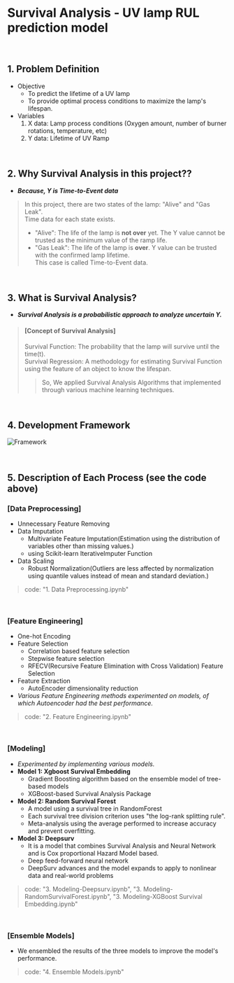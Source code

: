 # Survival Analysis - UV lamp RUL prediction model

&nbsp;

## 1. Problem Definition
- Objective
  - To predict the lifetime of a UV lamp    
  - To provide optimal process conditions to maximize the lamp's lifespan.      
- Variables    
  1) X data: Lamp process conditions (Oxygen amount, number of burner rotations, temperature, etc)    
  2) Y data: Lifetime of UV Ramp    

&nbsp;

## 2. Why Survival Analysis in this project??         
- **_Because, Y is Time-to-Event data_**
> In this project, there are two states of the lamp: "Alive" and "Gas Leak".     
> Time data for each state exists.        
>  - "Alive": The life of the lamp is **not over** yet. The Y value cannot be trusted as the minimum value of the ramp life.    
>  - "Gas Leak": The life of the lamp is **over**. Y value can be trusted with the confirmed lamp lifetime.    
>  This case is called Time-to-Event data.    

&nbsp;

## 3. What is Survival Analysis?
- **_Survival Analysis is a probabilistic approach to analyze uncertain Y._**
> #### [Concept of Survival Analysis]      
> Survival Function: The probability that the lamp will survive until the time(t).    
> Survival Regression: A methodology for estimating Survival Function using the feature of an object to know the lifespan.     
>> So, We applied Survival Analysis Algorithms that implemented through various machine learning techniques. 

&nbsp;

## 4. Development Framework     
![Framework](https://user-images.githubusercontent.com/55779934/154243790-0a7b239b-593a-4e57-b6e2-857810526c6f.jpg)    

&nbsp;

## 5. Description of Each Process (see the code above)

### [Data Preprocessing]     
  - Unnecessary Feature Removing    
  - Data Imputation     
    - Multivariate Feature Imputation(Estimation using the distribution of variables other than missing values.)    
    - using Scikit-learn IterativeImputer Function    
  - Data Scaling     
    - Robust Normalization(Outliers are less affected by normalization using quantile values instead of mean and standard deviation.)      
  > code: "1. Data Preprocessing.ipynb"     

&nbsp;

### [Feature Engineering]     
  - One-hot Encoding 
  - Feature Selection 
    - Correlation based feature selection     
    - Stepwise feature selection   
    - RFECV(Recursive Feature Elimination with Cross Validation) Feature Selection    
  - Feature Extraction     
    - AutoEncoder dimensionality reduction     
  - _Various Feature Engineering methods experimented on models, of which Autoencoder had the best performance._
  > code: "2. Feature Engineering.ipynb"        

&nbsp;

### [Modeling]    
  - _Experimented by implementing various models._
  - **Model 1: Xgboost Survival Embedding**    
    - Gradient Boosting algorithm based on the ensemble model of tree-based models   
    - XGBoost-based Survival Analysis Package     
  - **Model 2: Random Survival Forest**     
    - A model using a survival tree in RandomForest    
    - Each survival tree division criterion uses "the log-rank splitting rule".    
    - Meta-analysis using the average performed to increase accuracy and prevent overfitting.    
  - **Model 3: Deepsurv**     
    - It is a model that combines Survival Analysis and Neural Network and is Cox proportional Hazard Model based.        
    - Deep feed-forward neural network    
    - DeepSurv advances and the model expands to apply to nonlinear data and real-world problems    
  > code: "3. Modeling-Deepsurv.ipynb", "3. Modeling-RandomSurvivalForest.ipynb", "3. Modeling-XGBoost Survival Embedding.ipynb"        

&nbsp;

### [Ensemble Models]      
  - We ensembled the results of the three models to improve the model's performance.    
  > code: "4. Ensemble Models.ipynb"        


&nbsp;



